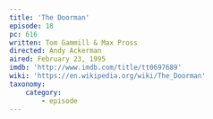 ```yaml
---
title: 'The Doorman'
episode: 18
pc: 616
written: Tom Gammill & Max Pross
directed: Andy Ackerman
aired: February 23, 1995
imdb: 'http://www.imdb.com/title/tt0697689'
wiki: 'https://en.wikipedia.org/wiki/The_Doorman'
taxonomy:
    category:
        - episode
---
```


